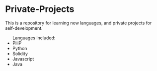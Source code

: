 # Private-Projects
This is a repository for learning new languages, and private projects for self-development.
<ul>
Languages included:
<li>PHP
<li>Python
<li>Solidity
<li>Javascript</li>
<li>Java</li>
